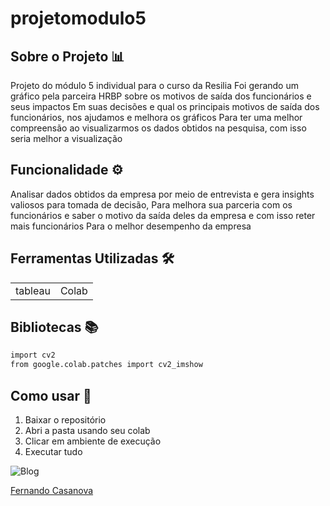 # projetomodulo5


## Sobre o Projeto 📊

Projeto do módulo 5 individual para o curso da Resilia
Foi gerando um gráfico pela parceira HRBP sobre os motivos de saída dos funcionários e seus impactos
Em suas decisões e qual os principais motivos de saída dos funcionários, nos ajudamos e melhora os gráficos
Para ter uma melhor compreensão ao visualizarmos os dados obtidos na pesquisa, com isso seria melhor a visualização


## Funcionalidade  ⚙️

Analisar dados obtidos da empresa por meio de entrevista e gera insights valiosos para tomada de decisão,
Para melhora sua parceria com os funcionários e saber o motivo da saída deles da empresa e com isso reter mais funcionários
Para o melhor desempenho da empresa


## Ferramentas Utilizadas 🛠️

<table>
  <tr>    
    <td>tableau</td>    
    <td>Colab</td>     
  </tr> 
</table>

## Bibliotecas 📚
```bash
import cv2
from google.colab.patches import cv2_imshow
```

## Como usar 🔌
1. Baixar o repositório
2. Abri a pasta usando seu colab
3. Clicar em ambiente de execução
4. Executar tudo

![Blog](https://img.shields.io/badge/LinkedIn-0077B5?style=for-the-badge&logo=linkedin&logoColor=white)



[Fernando Casanova](https://www.linkedin.com/in/fernandocfs/)



